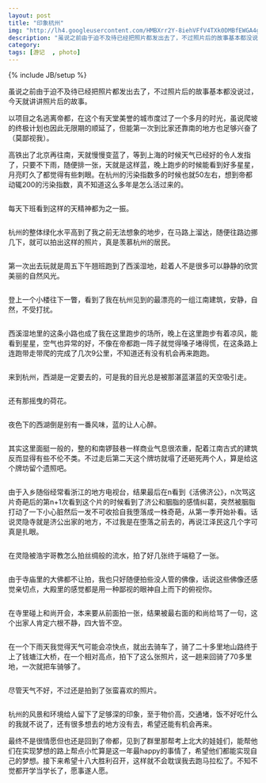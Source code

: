 ```yaml
---
layout: post
title: "印象杭州"
img: "http://lh4.googleusercontent.com/HMBXrr2Y-8iehVFfV4TXk0DMBfEWGA4glD6ROUgdszI=w1024-h768-no"
description: "虽说之前由于迫不及待已经把照片都发出去了，不过照片后的故事基本都没说过，今天就讲讲照片后的故事。"
category: 
tags: [游记  , photo]
---
```

{% include JB/setup %}
<p>
	虽说之前由于迫不及待已经把照片都发出去了，不过照片后的故事基本都没说过，今天就讲讲照片后的故事。
</p>
<p>
	以项目之名逃离帝都，在这个有天堂美誉的城市度过了一个多月的时光，虽说爬坡的终极计划也因此无限期的顺延了，但能第一次到比家还靠南的地方也足够兴奋了（莫鄙视我）。
</p>
<p>
	高铁出了北京再往南，天就慢慢变蓝了，等到上海的时候天气已经好的令人发指了，只要不下雨，随便排一张，天就是这样蓝，晚上跑步的时候能看到好多星星，月亮盯久了都觉得有些刺眼。在杭州的污染指数多的时候也就50左右，想到帝都动辄200的污染指数，真不知道这么多年是怎么活过来的。
</p>
<img src="httpl://lh6.googleusercontent.com/Q0SJW4c7tpPEcUHo6sKlgE5PxpczNecePn6BKWuBDfk=w1024-h768-no" alt="">
<p>
	每天下班看到这样的天精神都为之一振。
</p>
<img src="https://lh6.googleusercontent.com/pacTdqeTb9UF0UD7QjYy8Hb4_tJFNCLrHhmZLXfFJrY=w1024-h768-no" alt="">
<p>
	杭州的整体绿化水平高到了我之前无法想象的地步，在马路上溜达，随便往路边挪几下，就可以拍出这样的照片，真是羡慕杭州的居民。
</p>
<img src="http://lh6.googleusercontent.com/1jWHp-HpWkOoguqv_uGYZUlC7GjabyihWF-hKqBhfac=w1024-h768-no" alt="">
<p>
	第一次出去玩就是周五下午翘班跑到了西溪湿地，趁着人不是很多可以静静的欣赏美丽的自然风光。
</p>
<img src="http://lh3.googleusercontent.com/-3uTUJI__mYA/Ui06XJuq58I/AAAAAAAAAao/9rFN_AXEhg0/w1024-h768-no/original_mP5J_04c800005ce4118d.jpg" alt="">
<p>
	登上一个小楼往下一瞥，看到了我在杭州见到的最漂亮的一组江南建筑，安静，自然，不受打扰。
</p>
<img src="http://lh3.googleusercontent.com/-fAoCfsBwodE/Ui06UOomQaI/AAAAAAAAAZg/aTeSPYBCZ-o/w1024-h768-no/original_PPoU_3d4e00005db3118f.jpg" alt="">
<p>
	西溪湿地里的这条小路也成了我在这里跑步的场所，晚上在这里跑步有着凉风，能看到星星，空气也异常的好，不像在帝都跑一阵子就觉得嗓子堵得慌，在这条路上连跑带走带爬的完成了几次9公里，不知道还有没有机会再来跑跑。
</p>
<img src="http://lh4.googleusercontent.com/-NaVbSLcPzG4/Ui06WwUcqYI/AAAAAAAAAac/VeB4QgeAIr4/w1024-h768-no/original_hSjH_059000005cf8118d.jpg" alt="">
<p>
	来到杭州，西湖是一定要去的，可是我的目光总是被那湛蓝湛蓝的天空吸引走。
</p>
<img src="http://lh3.googleusercontent.com/-M415mkmvKKM/Ui06YqzwpuI/AAAAAAAAAbE/rYcXq0kXW3A/w1024-h768-no/original_uuBK_6bfe00005dd3125b.jpg" alt="">
<p>
	还有那摇曳的荷花。
</p>
<img src="http://lh6.googleusercontent.com/-Ex9UfBKQpec/Ui06P8zW2dI/AAAAAAAAAYE/9Zz4q9el-uY/w1024-h768-no/original_16PD_24a800005d001191.jpg" alt="">
<p>
	夜色下的西湖倒是别有一番风味，蓝的让人心醉。
</p>
<img src="http://lh5.googleusercontent.com/-Opz8Jc9o94U/Ui06V1sDvuI/AAAAAAAAAaA/755c4igoTq4/w1024-h768-no/original_ej8T_3d4e00005db5118f.jpg" alt="">
<p>
	其实这里面挺一般的，整的和南锣鼓巷一样商业气息很浓重，配着江南古式的建筑反而显得有些不伦不类。不过走后第二天这个牌坊就塌了还砸死两个人，算是给这个牌坊留个遗照吧。
</p>
<img src="http://lh4.googleusercontent.com/-f_c02rtJktM/Ui06VA3JJmI/AAAAAAAAAaE/k9qKVWS3a4M/w1024-h768-no/original_Vbw2_40ed0000617a125e.jpg" alt="">
<p>
	由于入乡随俗经常看浙江的地方电视台，结果最后在n看到《活佛济公》，n次骂这片奇葩后的第n+1次看到这个片的时候看到了济公和胭脂的感情纠葛，突然被胭脂打动了一下小心脏然后一发不可收拾自我堕落成一株奇葩，从第一季开始补看。话说灵隐寺就是济公出家的地方，不过我是在堕落之前去的，再说江泽民这几个字可真是扎眼。
</p>
<img src="http://lh4.googleusercontent.com/-y1-K_lrJ5EM/Ui06XnpXHoI/AAAAAAAAAaw/6RM_x4echX4/w1024-h768-no/original_mg61_192500005d55118c.jpg" alt="">
<p>
	在灵隐被浩宇哥教怎么拍丝绸般的流水，拍了好几张终于端稳了一张。
</p>
<img src="http://lh3.googleusercontent.com/--jtvQ79DuaE/Ui06X2hjH3I/AAAAAAAAAa8/bp-efT5B5rI/w1024-h768-no/original_pQyp_05fb00005d2b118d.jpg" alt="">
<p>
	由于寺庙里的大佛都不让拍，我也只好随便拍些没人管的佛像，话说这些佛像还感觉亲切点，大殿里的感觉都是用一种鄙视的眼神自上而下的俯视你。
</p>
<img src="http://lh6.googleusercontent.com/-8PdtsTCjXG8/Ui06VBCPziI/AAAAAAAAAZw/TYHXrYONlEA/w1024-h768-no/original_Pu31_7d3700005cf3118e.jpg" alt="">
<p>
	在寺里碰上和尚开会，本来要从前面拍一张，结果被最右面的和尚给骂了一句，这个出家人肯定六根不静，四大皆不空。
</p>
<img src="http://lh4.googleusercontent.com/-PkKQayazNq4/Ui06YlKVdMI/AAAAAAAAAbM/KPX2a3YyKk8/w1024-h768-no/original_r4Hh_24a800005d011191.jpg" alt="">
<p>
	在一个下雨天我觉得天气可能会凉快点，就出去骑车了，骑了二十多里地山路终于上了钱塘江大桥，在一个相对高点，拍下了这么张照片，这一趟来回骑了70多里地，一次就把车骑够了。
</p>
<img src="http://lh4.googleusercontent.com/-XG2tj3OVf_U/Ui06Y3-Gj-I/AAAAAAAAAbQ/IeSFWDZ0vLs/w1024-h768-no/original_yIMw_060000005ebc125c.jpg" alt="">
<p>
	尽管天气不好，不过还是拍到了张蛮喜欢的照片。
</p>
<img src="http://lh4.googleusercontent.com/-vYhbbDaX0lw/Ui06PyBkezI/AAAAAAAAAYM/xr6xwaVDAhw/w1024-h768-no/original_1Nrs_189500005d2d118c.jpg" alt="">
<p>
	杭州的风景和环境给人留下了足够深的印象，至于物价高，交通堵，饭不好吃什么的我就不说了，还有很多想去的地方没有去，希望还能有机会再来。
</p>
<p>
	最终不是很情愿但也还是回到了帝都，见到了群里那帮考上北大的娃娃们，能帮他们在实现梦想的路上帮点小忙算是这一年最happy的事情了，希望他们都能实现自己的梦想。接下来希望十八大胜利召开，这样就不会耽误我去跑马拉松了。不知不觉都开学当学长了，愿事遂人愿。
</p>
